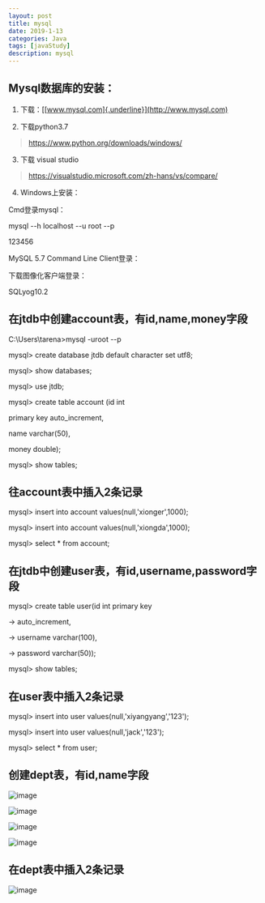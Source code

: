 ```yaml
---
layout: post
title: mysql
date: 2019-1-13
categories: Java
tags: [javaStudy]
description: mysql
---
```


## Mysql数据库的安装：

1.  下载：[[www.mysql.com]{.underline}](http://www.mysql.com)

2.  下载python3.7

> https://www.python.org/downloads/windows/

3.  下载 visual studio

> https://visualstudio.microsoft.com/zh-hans/vs/compare/

4.  Windows上安装：

Cmd登录mysql：

mysql --h localhost --u root --p

123456

MySQL 5.7 Command Line Client登录：

下载图像化客户端登录：

SQLyog10.2


在jtdb中创建account表，有id,name,money字段
------------------------------------------

C:\\Users\\tarena\>mysql -uroot --p

mysql\> create database jtdb default character set utf8;

mysql\> show databases;

mysql\> use jtdb;

mysql\> create table account (id int

primary key auto\_increment,

name varchar(50),

money double);

mysql\> show tables;

往account表中插入2条记录
------------------------

mysql\> insert into account values(null,\'xionger\',1000);

mysql\> insert into account values(null,\'xiongda\',1000);

mysql\> select \* from account;

在jtdb中创建user表，有id,username,password字段
----------------------------------------------

mysql\> create table user(id int primary key

-\> auto\_increment,

-\> username varchar(100),

-\> password varchar(50));

mysql\> show tables;

在user表中插入2条记录
---------------------

mysql\> insert into user values(null,\'xiyangyang\',\'123\');

mysql\> insert into user values(null,\'jack\',\'123\');

mysql\> select \* from user;

创建dept表，有id,name字段
-------------------------
![image](https://github.com/leemin01/leemin01.Github.io/blob/master/img/jdbc01.files/image002.png?raw=true)

![image](https://github.com/leemin01/leemin01.Github.io/blob/master/img/jdbc01.files/image003.png?raw=true)

![image](https://github.com/leemin01/leemin01.Github.io/blob/master/img/jdbc01.files/image004.png?raw=true)

![image](https://github.com/leemin01/leemin01.Github.io/blob/master/img/jdbc01.files/image005.png?raw=true)

在dept表中插入2条记录
---------------------

![image](https://github.com/leemin01/leemin01.Github.io/blob/master/img/jdbc01.files/image006.png?raw=true)

